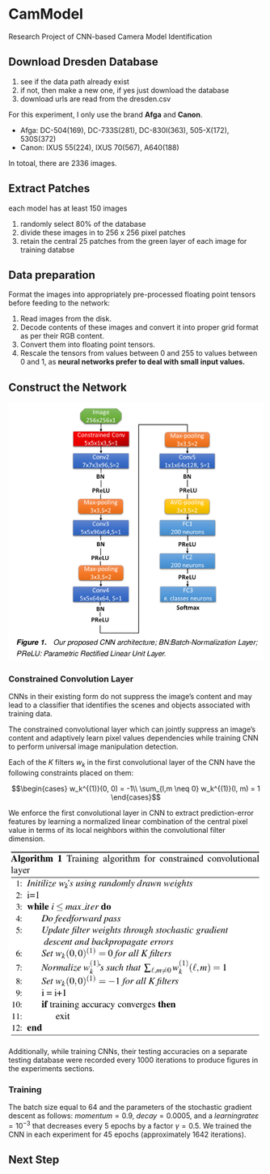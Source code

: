 # CamModel
Research Project of CNN-based Camera Model Identification

## Download Dresden Database
1. see if the data path already exist
2. if not, then make a new one, if yes just download the database
3. download urls are read from the dresden.csv

For this experiment, I only use the brand **Afga** and **Canon**.
- Afga: DC-504(169), DC-733S(281), DC-830I(363), 505-X(172), 530S(372)
- Canon: IXUS 55(224), IXUS 70(567), A640(188)

In totoal, there are 2336 images.

## Extract Patches
each model has at least 150 images
1. randomly select 80% of the database
2. divide these images in to 256 x 256 pixel patches
3. retain the central 25 patches from the green layer of each image for training databse

## Data preparation
Format the images into appropriately pre-processed floating point tensors before feeding to the network:
1. Read images from the disk.
2. Decode contents of these images and convert it into proper grid format as per their RGB content.
3. Convert them into floating point tensors.
4. Rescale the tensors from values between 0 and 255 to values between 0 and 1, as **neural networks prefer to deal with small input values.**


## Construct the Network

![CNN Structure](CNN_Structure.png)

### Constrained Convolution Layer

CNNs in their existing form do not suppress the image’s content and may lead to a classifier that identifies the scenes and objects associated with training data.

The constrained convolutional layer which can jointly suppress an image’s content and adaptively learn pixel values dependencies while training CNN to perform universal image manipulation detection.

Each of the $K$ filters $w_k$ in the first convolutional layer of the CNN have the following constraints placed on them:

$$\begin{cases}
  w_k^{(1)}(0, 0) = -1\\    
  \sum_{l,m \neq 0} w_k^{(1)}(l, m) = 1
\end{cases}$$

We enforce the first convolutional layer in CNN to extract prediction-error features by learning a normalized linear combination of the central pixel value in terms of its local
neighbors within the convolutional filter dimension.

![](Constrained_Conv.png)

Additionally, while training CNNs, their testing accuracies on a separate testing
database were recorded every 1000 iterations to produce figures in the experiments sections.

### Training

The batch size equal to 64 and the parameters of the stochastic gradient descent as follows:
$momentum = 0.9$, $decay = 0.0005$, and a $learning rate ε = 10^{−3}$ that decreases every 5 epochs by a factor $γ = 0.5$. We trained the CNN in each experiment for 45 epochs (approximately 1642 iterations).

## Next Step

